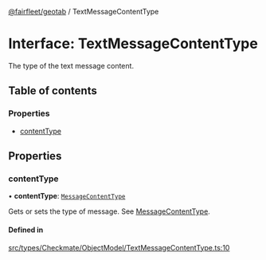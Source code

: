 [@fairfleet/geotab](../README.md) / TextMessageContentType

# Interface: TextMessageContentType

The type of the text message content.

## Table of contents

### Properties

- [contentType](TextMessageContentType.md#contenttype)

## Properties

### contentType

• **contentType**: [`MessageContentType`](../README.md#messagecontenttype)

Gets or sets the type of message. See [MessageContentType](../README.md#messagecontenttype).

#### Defined in

[src/types/Checkmate/ObjectModel/TextMessageContentType.ts:10](https://github.com/fairfleet/geotab/blob/ff38bfc/src/types/Checkmate/ObjectModel/TextMessageContentType.ts#L10)
